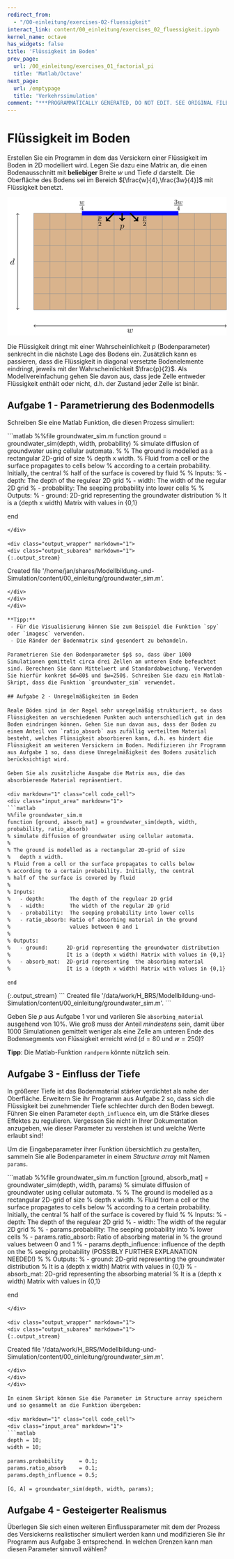 ```yaml
---
redirect_from:
  - "/00-einleitung/exercises-02-fluessigkeit"
interact_link: content/00_einleitung/exercises_02_fluessigkeit.ipynb
kernel_name: octave
has_widgets: false
title: 'Flüssigkeit im Boden'
prev_page:
  url: /00_einleitung/exercises_01_factorial_pi
  title: 'Matlab/Octave'
next_page:
  url: /emptypage
  title: 'Verkehrssimulation'
comment: "***PROGRAMMATICALLY GENERATED, DO NOT EDIT. SEE ORIGINAL FILES IN /content***"
---
```


# Flüssigkeit im Boden

Erstellen Sie ein Programm in dem das Versickern einer Flüssigkeit im Boden in 2D modelliert wird. Legen Sie dazu eine Matrix an, die einen Bodenausschnitt mit **beliebiger** Breite $w$ und Tiefe $d$ darstellt. Die Oberfläche des Bodens sei im Bereich $[\frac{w}{4},\frac{3w}{4}]$ mit Flüssigkeit benetzt. 

![](../images/fluessigkeit.png)

Die Flüssigkeit dringt mit einer Wahrscheinlichkeit $p$ (Bodenparameter) senkrecht in die nächste Lage des Bodens ein. Zusätzlich kann es passieren, dass die Flüssigkeit in diagonal versetzte Bodenelemente eindringt, jeweils mit der Wahrscheinlichkeit $\frac{p}{2}$. Als Modellvereinfachung gehen Sie davon aus, dass jede Zelle entweder Flüssigkeit enthält oder nicht, d.h. der Zustand jeder Zelle ist binär.

## Aufgabe 1 - Parametrierung des Bodenmodells

Schreiben Sie eine Matlab Funktion, die diesen Prozess simuliert:

<div markdown="1" class="cell code_cell">
<div class="input_area" markdown="1">
```matlab
%%file groundwater_sim.m
function ground = groundwater_sim(depth, width, probability)
% simulate diffusion of groundwater using cellular automata.
%
% The ground is modelled as a rectangular 2D-grid of size 
%   depth x width. 
% Fluid from a cell or the surface propagates to cells below
% according to a certain probability. Initially, the central 
% half of the surface is covered by fluid
%
% Inputs:
%   - depth:       The depth of the regulear 2D grid
%   - width:       The width of the regular 2D grid
%   - probability: The seeping probability into lower cells
%
% Outputs:
%   - ground:      2D-grid representing the groundwater distribution
%                  It is a (depth x width) Matrix with values in {0,1}

end
```
</div>

<div class="output_wrapper" markdown="1">
<div class="output_subarea" markdown="1">
{:.output_stream}
```
Created file '/home/jan/shares/Modellbildung-und-Simulation/content/00_einleitung/groundwater_sim.m'.
```
</div>
</div>
</div>

**Tipp:** 
 - Für die Visualisierung können Sie zum Beispiel die Funktion `spy` oder `imagesc` verwenden.
 - Die Ränder der Bodenmatrix sind gesondert zu behandeln.

Parametrieren Sie den Bodenparameter $p$ so, dass über 1000 Simulationen gemittelt circa drei Zellen am unteren Ende befeuchtet sind. Berechnen Sie dann Mittelwert und Standardabweichung. Verwenden Sie hierfür konkret $d=80$ und $w=250$. Schreiben Sie dazu ein Matlab-Skript, dass die Funktion `groundwater_sim` verwendet.

## Aufgabe 2 - Unregelmäßigkeiten im Boden

Reale Böden sind in der Regel sehr unregelmäßig strukturiert, so dass Flüssigkeiten an verschiedenen Punkten auch unterschiedlich gut in den Boden eindringen können. Gehen Sie nun davon aus, dass der Boden zu einem Anteil von `ratio_absorb` aus zufällig verteiltem Material besteht, welches Flüssigkeit absorbieren kann, d.h. es hindert die Flüssigkeit am weiteren Versickern im Boden. Modifizieren ihr Programm aus Aufgabe 1 so, dass diese Unregelmäßigkeit des Bodens zusätzlich berücksichtigt wird.

Geben Sie als zusätzliche Ausgabe die Matrix aus, die das absorbierende Material repräsentiert.

<div markdown="1" class="cell code_cell">
<div class="input_area" markdown="1">
```matlab
%%file groundwater_sim.m
function [ground, absorb_mat] = groundwater_sim(depth, width, probability, ratio_absorb)
% simulate diffusion of groundwater using cellular automata.
%
% The ground is modelled as a rectangular 2D-grid of size 
%   depth x width. 
% Fluid from a cell or the surface propagates to cells below
% according to a certain probability. Initially, the central 
% half of the surface is covered by fluid
%
% Inputs:
%   - depth:        The depth of the regulear 2D grid
%   - width:        The width of the regular 2D grid
%   - probability:  The seeping probability into lower cells
%   - ratio_absorb: Ratio of absorbing material in the ground
%                   values between 0 and 1
%
% Outputs:
%   - ground:      2D-grid representing the groundwater distribution
%                  It is a (depth x width) Matrix with values in {0,1}
%   - absorb_mat:  2D-grid representing  the absorbing material 
%                  It is a (depth x width) Matrix with values in {0,1}

end
```
</div>

<div class="output_wrapper" markdown="1">
<div class="output_subarea" markdown="1">
{:.output_stream}
```
Created file '/data/work/H_BRS/Modellbildung-und-Simulation/content/00_einleitung/groundwater_sim.m'.
```
</div>
</div>
</div>

Geben Sie $p$ aus Aufgabe 1 vor und variieren Sie `absorbing_material` ausgehend von 10%. Wie groß muss der Anteil *mindestens* sein, damit über 1000 Simulationen gemittelt weniger als eine Zelle am unteren Ende des Bodensegments von Flüssigkeit erreicht wird ($d=80$ und $w=250$)?

**Tipp**: Die Matlab-Funktion `randperm` könnte nützlich sein.

## Aufgabe 3 - Einfluss der Tiefe

In größerer Tiefe ist das Bodenmaterial stärker verdichtet als nahe der Oberfläche. Erweitern Sie ihr Programm aus Aufgabe 2 so, dass sich die Flüssigkeit bei zunehmender Tiefe schlechter durch den Boden bewegt. Führen Sie einen Parameter `depth_influence` ein, um die Stärke dieses Effektes zu regulieren. Vergessen Sie nicht in Ihrer Dokumentation anzugeben, wie dieser Parameter zu verstehen ist und welche Werte erlaubt sind!

Um die Eingabeparameter ihrer Funktion übersichtlich zu gestalten, sammeln Sie alle Bodenparameter in einem *Structure array* mit Namen `params`.

<div markdown="1" class="cell code_cell">
<div class="input_area" markdown="1">
```matlab
%%file groundwater_sim.m
function [ground, absorb_mat] = groundwater_sim(depth, width, params)
% simulate diffusion of groundwater using cellular automata.
%
% The ground is modelled as a rectangular 2D-grid of size 
%   depth x width. 
% Fluid from a cell or the surface propagates to cells below
% according to a certain probability. Initially, the central 
% half of the surface is covered by fluid
%
% Inputs:
%   - depth:       The depth of the regulear 2D grid
%   - width:       The width of the regular 2D grid
%
%   - params.probability:        The seeping probability into 
%                                lower cells
%   - params.ratio_absorb:       Ratio of absorbing material in 
%                                the ground values between 0 and 1
%   - params.depth_influence:    influence of the depth on the
%                                seeping probability (POSSIBLY FURTHER EXPLANATION NEEDED!)
%
% Outputs:
%   - ground:      2D-grid representing the groundwater distribution
%                  It is a (depth x width) Matrix with values in {0,1}
%   - absorb_mat:  2D-grid representing  the absorbing material 
%                  It is a (depth x width) Matrix with values in {0,1}

end
```
</div>

<div class="output_wrapper" markdown="1">
<div class="output_subarea" markdown="1">
{:.output_stream}
```
Created file '/data/work/H_BRS/Modellbildung-und-Simulation/content/00_einleitung/groundwater_sim.m'.
```
</div>
</div>
</div>

In einem Skript können Sie die Parameter im Structure array speichern und so gesammelt an die Funktion übergeben:

<div markdown="1" class="cell code_cell">
<div class="input_area" markdown="1">
```matlab
depth = 10;
width = 10;

params.probability     = 0.1;
params.ratio_absorb    = 0.1;
params.depth_influence = 0.5;

[G, A] = groundwater_sim(depth, width, params);
```
</div>

</div>

## Aufgabe 4 - Gesteigerter Realismus

Überlegen Sie sich einen weiteren Einflussparameter mit dem der Prozess des Versickerns realistischer simuliert werden kann und modifizieren Sie ihr Programm aus Aufgabe 3 entsprechend. In welchen Grenzen kann man diesen Parameter sinnvoll wählen?
